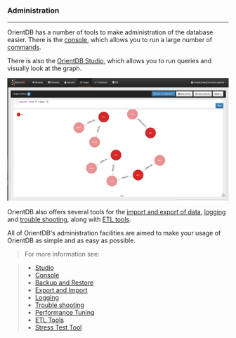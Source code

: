 <!-- proofread 2015-01-06 SAM -->

### Administration
_____

OrientDB has a number of tools to make administration of the database easier. There is the [console](Tutorial-Run-the-console.md), which allows you to run a large number of [commands](Console-Commands.md).

There is also the [OrientDB Studio](Studio-Home-page.md), which allows you to run queries and visually look at the graph. 

![GraphEditor](images/GraphEditor.png)

OrientDB also offers several tools for the [import and export of data](Export-and-Import.md), [logging](Logging.md) and [trouble shooting](Troubleshooting.md), along with [ETL tools](ETL-Introduction.md). 

All of OrientDB's administration facilities are aimed to make your usage of OrientDB as simple and as easy as possible. 

>For more information see:

>- [Studio](Studio-Home-page.md)
>- [Console](Console-Commands.md)
>- [Backup and Restore](Backup-and-Restore.md)
>- [Export and Import](Export-and-Import.md)
>- [Logging](Logging.md)
>- [Trouble shooting](Troubleshooting.md)
>- [Performance Tuning](Performance-Tuning.md)
>- [ETL Tools](ETL-Introduction.md)
>- [Stress Test Tool](Stress-Test-Tool.md)
